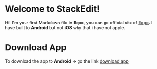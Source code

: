 # Welcome to StackEdit!

Hi! I'm your first Markdown file in **Expo**, you can go official site of [Expo](https://expo.dev). I have built to **Android** but not **iOS** why that i have not apple.

# Download App
To download the app to **Android** => go the link [download app](https://expo.dev/artifacts/eas/qjKy3tJbcDRSX9bG9L28i1.aab)
